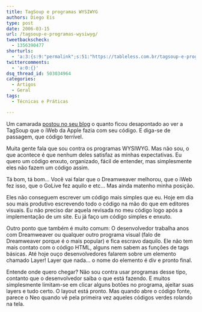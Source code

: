```yaml
---
title: TagSoup e programas WYSIWYG
authors: Diego Eis
type: post
date: 2006-03-15
url: /tagsoup-e-programas-wysiwyg/
tweetbackscheck:
  - 1356390477
shorturls:
  - 'a:3:{s:9:"permalink";s:51:"https://tableless.com.br/tagsoup-e-programas-wysiwyg";s:7:"tinyurl";s:26:"https://tinyurl.com/3rzlnd4";s:4:"isgd";s:19:"https://is.gd/CjeE53";}'
twittercomments:
  - 'a:0:{}'
dsq_thread_id: 503034964
categories:
  - Artigos
  - Geral
tags:
  - Técnicas e Práticas

---
```

Um camarada [postou no seu blog][1] o quanto ficou desapontado ao ver a TagSoup que o iWeb da Apple fazia com seu código. E diga-se de passagem, que código terrível.

Muita gente fala que sou contra os programas <span class="caps">WYSIWYG</span>. Mas não sou, o que acontece é que nenhum deles satisfaz as minhas expectativas. Eu quero um código enxuto, organizado, fácil de entender, mas simplesmente eles não fazem um código assim.
  
Tá bom, tá bom… Você vai falar que o Dreamweaver melhorou, que o iWeb fez isso, que o GoLive fez aquilo e etc… Mas ainda matenho minha posição.

Eles não conseguem escrever um código mais simples que eu. Hoje em dia sou mais produtivo escrevendo todo o código na mão do que em editores visuais. Eu não preciso dar aquela revisada no meu código logo após a implementação de um site. Eu já faço um código simples e enxuto.

Outro ponto que também é muito comum: O desenvolvedor trabalha anos com Dreamweaver ou qualquer outro programa visual (falo de Dreamweaver porque é o mais popular) e fica escravo daquilo. Ele não tem mais contato com o código <span class="caps">HTML</span>, alguns nem sabem as funções de tags básicas. Até hoje ouço desenvolvedores falarem sobre um elemento chamado Layer! Layer que nada… o nome do elemento é div e pronto final.

Entende onde quero chegar? Não sou contra usar programas desse tipo, contanto que o desenvolvedor saiba o que está fazendo. E muitos simplesmente limitam-se em clicar alguns botões no programa, ajeitar suas layers e tudo certo. O layout está pronto. Mas quando abre o código fonte, parece o Neo quando vê pela primeira vez aqueles códigos verdes rolando na tela.

 [1]: https://www.456bereastreet.com/archive/200603/iweb_the_new_tag_soup_generator/
